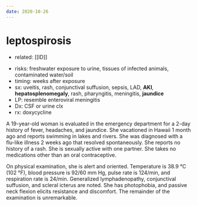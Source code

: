 ```yaml
---
date: 2020-10-26
---
```


# leptospirosis

- related: [[ID]]

<!-- leptospirosis risks, sx, dx, rx -->

- risks: freshwater exposure to urine, tissues of infected animals, contaminated water/soil
- timing: weeks after exposure
- sx: uveitis, rash, conjunctival suffusion, sepsis, LAD, **AKI**, **hepatosplenomegaly**, rash, pharyngitis, meningitis, **jaundice**
- LP: resemble enteroviral meningitis
- Dx: CSF or urine clx
- rx: doxycycline

A 19-year-old woman is evaluated in the emergency department for a 2-day history of fever, headaches, and jaundice. She vacationed in Hawaii 1 month ago and reports swimming in lakes and rivers. She was diagnosed with a flu-like illness 2 weeks ago that resolved spontaneously. She reports no history of a rash. She is sexually active with one partner. She takes no medications other than an oral contraceptive.

On physical examination, she is alert and oriented. Temperature is 38.9 °C (102 °F), blood pressure is 92/60 mm Hg, pulse rate is 124/min, and respiration rate is 24/min. Generalized lymphadenopathy, conjunctival suffusion, and scleral icterus are noted. She has photophobia, and passive neck flexion elicits resistance and discomfort. The remainder of the examination is unremarkable.

